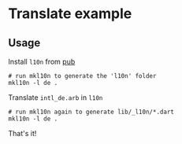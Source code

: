 # Translate example

## Usage
Install `l10n` from [pub](https://pub.dartlang.org/packages/l10n)

    # run mkl10n to generate the 'l10n' folder
    mkl10n -l de . 
    
Translate `intl_de.arb` in `l10n`

    # run mkl10n again to generate lib/_l10n/*.dart
    mkl10n -l de .
    
That's it!      